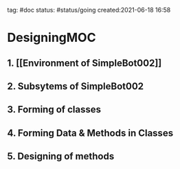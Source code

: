 tag: #doc 
status: #status/going 
created:2021-06-18 16:58

# DesigningMOC
## 1. [[Environment of SimpleBot002]]
## 2. Subsytems of SimpleBot002
## 3. Forming of classes
## 4. Forming Data & Methods in Classes
## 5. Designing of methods



